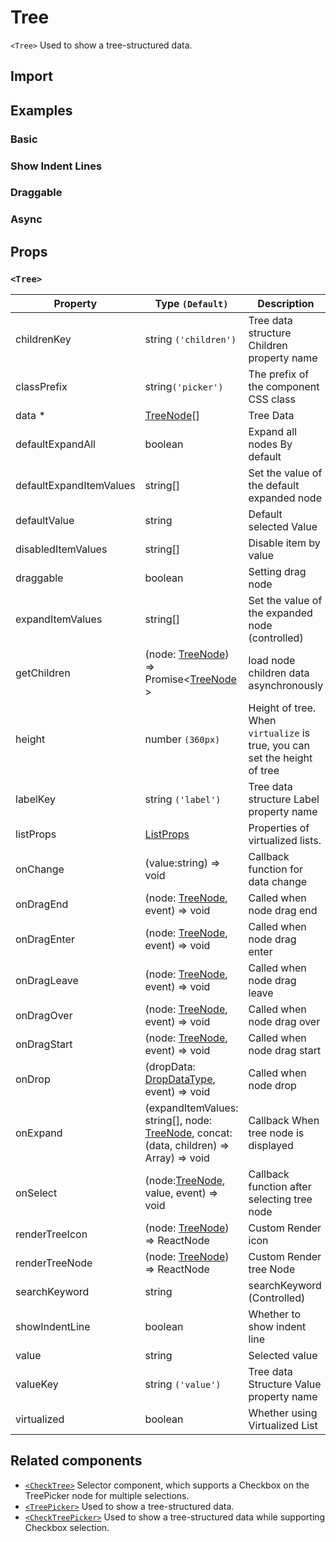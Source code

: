 # Tree

`<Tree>` Used to show a tree-structured data.

## Import

<!--{include:<import-guide>}-->

## Examples

### Basic

<!--{include:`basic.md`}-->

### Show Indent Lines

<!--{include:`show-indent-line.md`}-->

### Draggable

<!--{include:`draggable.md`}-->

### Async

<!--{include:`async.md`}-->

## Props

### `<Tree>`

| Property                | Type `(Default)`                                                                               | Description                                                               |
| ----------------------- | ---------------------------------------------------------------------------------------------- | ------------------------------------------------------------------------- |
| childrenKey             | string `('children')`                                                                          | Tree data structure Children property name                                |
| classPrefix             | string`('picker')`                                                                             | The prefix of the component CSS class                                     |
| data \*                 | [TreeNode][item][]                                                                             | Tree Data                                                                 |
| defaultExpandAll        | boolean                                                                                        | Expand all nodes By default                                               |
| defaultExpandItemValues | string[]                                                                                       | Set the value of the default expanded node                                |
| defaultValue            | string                                                                                         | Default selected Value                                                    |
| disabledItemValues      | string[]                                                                                       | Disable item by value                                                     |
| draggable               | boolean                                                                                        | Setting drag node                                                         |
| expandItemValues        | string[]                                                                                       | Set the value of the expanded node (controlled)                           |
| getChildren             | (node: [TreeNode][item]) => Promise&lt;[TreeNode][item] &gt;                                   | load node children data asynchronously                                    |
| height                  | number `(360px)`                                                                               | Height of tree. When `virtualize` is true, you can set the height of tree |
| labelKey                | string `('label')`                                                                             | Tree data structure Label property name                                   |
| listProps               | [ListProps][listprops]                                                                         | Properties of virtualized lists.                                          |
| onChange                | (value:string) => void                                                                         | Callback function for data change                                         |
| onDragEnd               | (node: [TreeNode][item], event) => void                                                        | Called when node drag end                                                 |
| onDragEnter             | (node: [TreeNode][item], event) => void                                                        | Called when node drag enter                                               |
| onDragLeave             | (node: [TreeNode][item], event) => void                                                        | Called when node drag leave                                               |
| onDragOver              | (node: [TreeNode][item], event) => void                                                        | Called when node drag over                                                |
| onDragStart             | (node: [TreeNode][item], event) => void                                                        | Called when node drag start                                               |
| onDrop                  | (dropData: [DropDataType][drop], event) => void                                                | Called when node drop                                                     |
| onExpand                | (expandItemValues: string[], node: [TreeNode][item], concat:(data, children) => Array) => void | Callback When tree node is displayed                                      |
| onSelect                | (node:[TreeNode][item], value, event) => void                                                  | Callback function after selecting tree node                               |
| renderTreeIcon          | (node: [TreeNode][item]) => ReactNode                                                          | Custom Render icon                                                        |
| renderTreeNode          | (node: [TreeNode][item]) => ReactNode                                                          | Custom Render tree Node                                                   |
| searchKeyword           | string                                                                                         | searchKeyword (Controlled)                                                |
| showIndentLine          | boolean                                                                                        | Whether to show indent line                                               |
| value                   | string                                                                                         | Selected value                                                            |
| valueKey                | string `('value')`                                                                             | Tree data Structure Value property name                                   |
| virtualized             | boolean                                                                                        | Whether using Virtualized List                                            |

<!--{include:(_common/types/tree-node.md)}-->
<!--{include:(_common/types/list-props.md)}-->
<!--{include:(components/tree/fragments/drop-data-type.md)}-->

## Related components

- [`<CheckTree>`](/components/check-tree) Selector component, which supports a Checkbox on the TreePicker node for multiple selections.
- [`<TreePicker>`](/components/tree-picker) Used to show a tree-structured data.
- [`<CheckTreePicker>`](/components/check-tree-picker) Used to show a tree-structured data while supporting Checkbox selection.

[listprops]: #code-ts-list-props-code
[item]: #code-ts-tree-node-code
[drop]: #code-ts-drop-data-type-code
